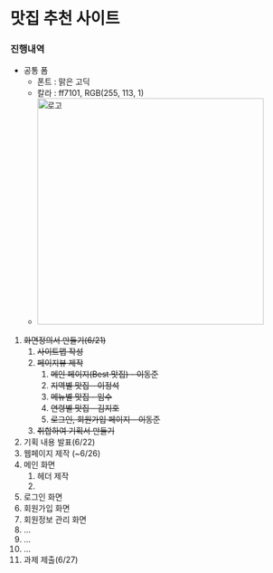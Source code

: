 # 맛집 추천 사이트

### 진행내역

- 공통 폼
  - 폰트 : 맑은 고딕
  - 칼라 : ff7101, RGB(255, 113, 1)
  - <img src="https://user-images.githubusercontent.com/93713381/174786498-76d7cb70-0f53-4c7c-8a73-9b958de4694a.png" alt="로고" height="400" width="400"> 

1. ~~화면정의서 만들기(6/21)~~
   1. ~~사이트맵 작성~~
   2. ~~페이지뷰 제작~~
      1. ~~메인 페이지(Best 맛집) - 이동준~~
      2. ~~지역별 맛집 - 이정석~~
      3. ~~메뉴별 맛집 - 임수~~
      4. ~~연령별 맛집 - 김지호~~
      5. ~~로그인, 회원가입 페이지 - 이동준~~
   3. ~~취합하여 기획서 만들기~~
2. 기획 내용 발표(6/22)
3.  웹페이지 제작 (~6/26)
   1. 메인 화면
      1. 헤더 제작
      2.  
   2. 로그인 화면
   3. 회원가입 화면
   4. 회원정보 관리 화면
   5. ...
   6.  ...
   7.  ...
4.  과제 제출(6/27)
